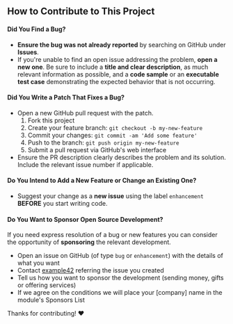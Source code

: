 ## How to Contribute to This Project

#### **Did You Find a Bug?**

  * **Ensure the bug was not already reported** by searching on GitHub under **Issues**.
  * If you're unable to find an open issue addressing the problem, **open a new one**. Be sure to include a **title and clear description**, as much relevant information as possible, and a **code sample** or an **executable test case** demonstrating the expected behavior that is not occurring.

#### **Did You Write a Patch That Fixes a Bug?**

  * Open a new GitHub pull request with the patch.
    1. Fork this project
    1. Create your feature branch: `git checkout -b my-new-feature`
    1. Commit your changes: `git commit -am 'Add some feature'`
    1. Push to the branch: `git push origin my-new-feature`
    1. Submit a pull request via GitHub's web interface
  * Ensure the PR description clearly describes the problem and its solution. Include the relevant issue number if applicable.

#### **Do You Intend to Add a New Feature or Change an Existing One?**

  * Suggest your change as a **new issue** using the label `enhancement` **BEFORE** you start writing code.

#### **Do You Want to Sponsor Open Source Development?**

If you need express resolution of a bug or new features you can consider the opportunity of **sponsoring** the relevant development.
 
  * Open an issue on GitHub (of type `bug` or `enhancement`) with the details of what you want 
  * Contact [example42](http://www.example42.com/#contact) referring the issue you created
  * Tell us how you want to sponsor the development (sending money, gifts or offering services)
  * If we agree on the conditions we will place your [company] name in the module's Sponsors List

Thanks for contributing! :heart:
